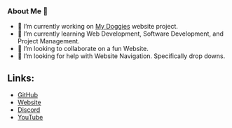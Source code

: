 ### About Me 👋
- 🔭 I’m currently working on [My Doggies](https://github.com/JordanPicton/my-doggies) website project.
- 🌱 I’m currently learning Web Development, Software Development, and Project Management.
- 👯 I’m looking to collaborate on a fun Website.
- 🤔 I’m looking for help with Website Navigation. Specifically drop downs.

## Links:
- [GitHub](https://github.com/JordanPicton)
- [Website](https://www.pictostudio.co.uk)
- [Discord](https://discord.gg/DaCTamGB4j)
- [YouTube](https://www.youtube.com/channel/UCRF-omIWK3pyQylsOyL_76A)